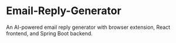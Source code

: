 # Email-Reply-Generator
An AI-powered email reply generator with browser extension, React frontend, and Spring Boot backend.
